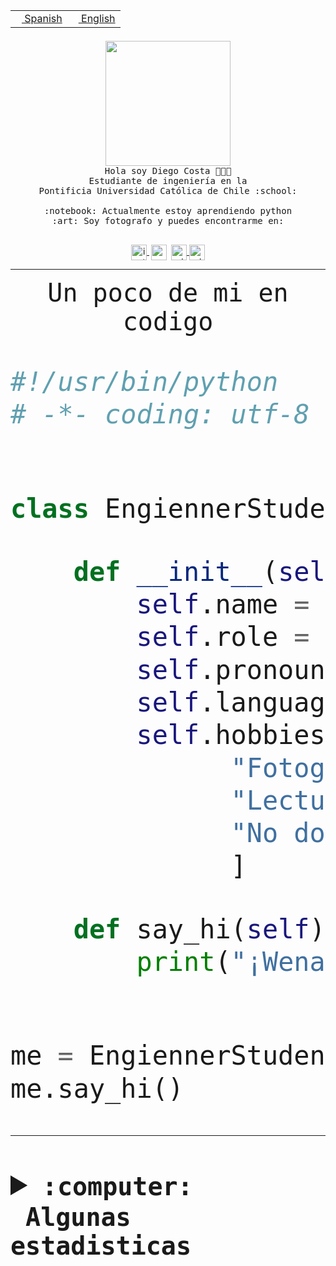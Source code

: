 <table border="0"  align="right">
 <tr><td><a href="README.md"><img src="https://upload.wikimedia.org/wikipedia/commons/thumb/8/89/Bandera_de_Espa%C3%B1a.svg/1200px-Bandera_de_Espa%C3%B1a.svg.png" height="10"> Spanish</a></td>
 <td><a href="README.en.md"><img src="https://upload.wikimedia.org/wikipedia/commons/a/a4/Flag_of_the_United_States.svg" height="10"> English</a></td></tr>
</table><br><br><br>


<p align="center">
  <img src="https://github.com/diegocostares/diegocostares/blob/main/Images/aaa2.gif?raw=true" height="200px" weight="200px">
  <br><samp>
    Hola soy Diego Costa 👨🏻‍💻<br>
    Estudiante de ingeniería en la <br>
    Pontificia Universidad Católica de Chile :school:<br>
  <br>
    :notebook: Actualmente estoy aprendiendo python <br>
    :art: Soy fotografo y puedes encontrarme en: <br>
  <br></samp>
  
</p>

<p align="center">
   <a href="https://instagram.com/diegocosta_no" target="blank">
    <img 
    align="center" src="https://cdn.jsdelivr.net/npm/simple-icons@3.0.1/icons/instagram.svg" alt="instagram" height="25px" width="25px" />
  </a>
  <a style="border: 3px solid; color: white;"href="https://t.me/diegocosta_no" target="blank">
  <img
  align="center" alt="Telegram" width="25px" src="https://icons-for-free.com/iconfiles/png/512/Telegram-1324888767380505522.png" />
</a>
<a href="https://api.whatsapp.com/send?phone=56971897835&text=Hola!" target="blank">
  <img
  align="center" alt="wtsp" width="25px" src="https://img.icons8.com/pastel-glyph/2x/whatsapp--v2.png" />
</a>
<a href="https://www.linkedin.com/in/diego-costa-786249213/" target="blank">
  <img
  align="center" alt="wtsp" width="25px" src="https://img.icons8.com/metro/452/linkedin.png" />
</a>

  </a>
</p>

---


<p align="center"><font size="25"><samp>Un poco de mi en codigo</samp></front></p>


```python
#!/usr/bin/python
# -*- coding: utf-8 -*-


class EngiennerStudent:

    def __init__(self):
        self.name = "Diego Costa"
        self.role = "Estudiante"
        self.pronouns = "he/him"
        self.language_spoken = ["es_CL", "en_US"]
        self.hobbies = [
              "Fotografia",
              "Lectura",
              "No dormir",
              ]

    def say_hi(self):
        print("¡Wena mundo!")


me = EngiennerStudent()
me.say_hi()
```
---
<details>
  <summary><b><samp>:computer: &nbsp;Algunas estadisticas</samp></b></summary>
  <br/></p>

<!--START_SECTION:waka-->
![Code Time](http://img.shields.io/badge/Code%20Time-1%2C080%20hrs%206%20mins-blue)

**Soy nocturno 🦉** 

```text
🌞 Mañana                 52 commits          ░░░░░░░░░░░░░░░░░░░░░░░░░   01.40 % 
🌆 Día                    1205 commits        ████████░░░░░░░░░░░░░░░░░   32.49 % 
🌃 Tarde                  1592 commits        ███████████░░░░░░░░░░░░░░   42.92 % 
🌙 Noche                  860 commits         ██████░░░░░░░░░░░░░░░░░░░   23.19 % 
```
📅 **Soy más productivo los Martes** 

```text
Lunes                    579 commits         ████░░░░░░░░░░░░░░░░░░░░░   15.61 % 
Martes                   654 commits         ████░░░░░░░░░░░░░░░░░░░░░   17.63 % 
Miércoles                461 commits         ███░░░░░░░░░░░░░░░░░░░░░░   12.43 % 
Jueves                   549 commits         ████░░░░░░░░░░░░░░░░░░░░░   14.80 % 
Viernes                  545 commits         ████░░░░░░░░░░░░░░░░░░░░░   14.69 % 
Sábado                   364 commits         ██░░░░░░░░░░░░░░░░░░░░░░░   09.81 % 
Domingo                  557 commits         ████░░░░░░░░░░░░░░░░░░░░░   15.02 % 
```


📊 **Esta semana me dediqué a** 

```text
🐱‍💻 Proyectos: 
latex-templates          1 hr 17 mins        ██████████░░░░░░░░░░░░░░░   42.00 % 
estocasticos             42 mins             ██████░░░░░░░░░░░░░░░░░░░   22.90 % 
repo-stats               26 mins             ████░░░░░░░░░░░░░░░░░░░░░   14.20 % 
proyecto-grupo-31        22 mins             ███░░░░░░░░░░░░░░░░░░░░░░   12.08 % 
2023-1-S4-Grupo2-Backend 10 mins             █░░░░░░░░░░░░░░░░░░░░░░░░   05.47 % 
```


 Last Updated on 26/06/2023 18:27:34 UTC
<!--END_SECTION:waka-->
  
  

<p align="center"> <img src="https://github-readme-stats.vercel.app/api?username=diegocostares&show_icons=true&theme=ayu-mirage" alt="abhisheknaiidu" /></p>
 
</details>
